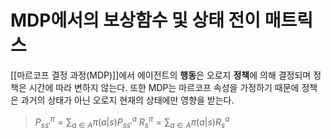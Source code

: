 # MDP에서의 보상함수 및 상태 전이 매트릭스
[[마르코프 결정 과정(MDP)]]에서 에이전트의 **행동**은 오로지 **정책**에 의해 결정되며 정책은 시간에 따라 변하지 않는다. 또한 MDP는 마르코프 속성을 가정하기 때문에 정책은 과거의 상태가 아닌 오로지 현재의 상태에만 영향을 받는다.

>$P^\pi_{ss'} = \sum_{a \in A}\pi(a | s)P^a_{ss'}$ 
>$R^\pi_{s} = \sum_{a \in A}\pi(a | s)R^a_s$
